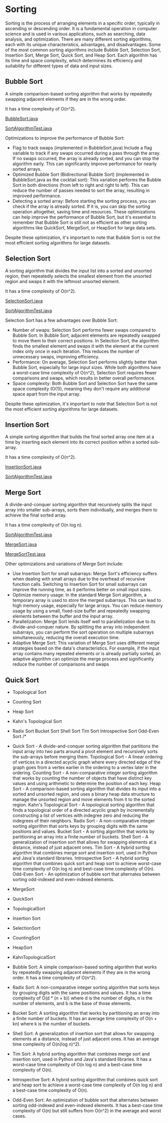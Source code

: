 # Sorting 
Sorting is the process of arranging elements in a specific order, typically in ascending or descending order. It is a fundamental operation in computer science and is used in various applications, such as searching, data analysis, and optimization. There are many different sorting algorithms, each with its unique characteristics, advantages, and disadvantages. Some of the most common sorting algorithms include Bubble Sort, Selection Sort, Insertion Sort, Merge Sort, Quick Sort, and Heap Sort. Each algorithm has its time and space complexity, which determines its efficiency and suitability for different types of data and input sizes.

## Bubble Sort
A simple comparison-based sorting algorithm that works by repeatedly swapping adjacent elements if they are in the wrong order.

It has a time complexity of O(n^2).

[BubbleSort.java](../src/main/java/org/mwatt/algorithms/sort/BubbleSort.java)

[SortAlgorithmTest.java](../src/test/java/org/mwatt/algorithms/sort/SortAlgorithmTest.java)

Optimizations to improve the performance of Bubble Sort:
* Flag to track swaps (implemented in BubbleSort.java)
  Include a flag variable to track if any swaps occurred during a pass through the array. If no swaps occurred, the array is already sorted, and you can stop the algorithm early. This can significantly improve performance for nearly sorted arrays.
* Optimized Bubble Sort (Bidirectional Bubble Sort) (implemented in BubbleSort.java as the cocktail sort):
  This variation performs the Bubble Sort in both directions (from left to right and right to left). This can reduce the number of passes needed to sort the array, resulting in improved performance.
* Detecting a sorted array:
  Before starting the sorting process, you can check if the array is already sorted. If it is, you can skip the sorting operation altogether, saving time and resources.
  These optimizations can help improve the performance of Bubble Sort, but it's essential to remember that Bubble Sort is still not as efficient as other sorting algorithms like QuickSort, MergeSort, or HeapSort for large data sets.

Despite these optimization, it's important to note that Bubble Sort is not the most efficient sorting algorithms for large datasets.

## Selection Sort

A sorting algorithm that divides the input list into a sorted and unsorted region, then repeatedly selects the smallest element
from the unsorted region and swaps it with the leftmost unsorted element.

It has a time complexity of O(n^2).

[SelectionSort.java](../src/main/java/org/mwatt/algorithms/sort/SelectionSort.java)

[SortAlgorithmTest.java](../src/test/java/org/mwatt/algorithms/sort/SortAlgorithmTest.java)

Selection Sort has a few advantages over Bubble Sort:

* Number of swaps: Selection Sort performs fewer swaps compared to Bubble Sort. In Bubble Sort, adjacent elements are repeatedly swapped to move them to their correct positions. In Selection Sort, the algorithm finds the smallest element and swaps it with the element at the current index only once in each iteration. This reduces the number of unnecessary swaps, improving efficiency.
* Performance: On average, Selection Sort performs slightly better than Bubble Sort, especially for large input sizes. While both algorithms have a worst-case time complexity of O(n^2), Selection Sort requires fewer comparisons and swaps, which results in better overall performance.
* Space complexity: Both Bubble Sort and Selection Sort have the same space complexity (O(1)), meaning they don't require any additional space apart from the input array.

Despite these optimization, it's important to note that Selection Sort is not the most efficient sorting algorithms for large datasets.

## Insertion Sort

A simple sorting algorithm that builds the final sorted array one item at a time by inserting each element into its correct position within a sorted sub-array.

It has a time complexity of O(n^2).

[InsertionSort.java](../src/main/java/org/mwatt/algorithms/sort/InsertionSort.java)

[SortAlgorithmTest.java](../src/test/java/org/mwatt/algorithms/sort/SortAlgorithmTest.java)



## Merge Sort

A divide-and-conquer sorting algorithm that recursively splits the input array into smaller sub-arrays,
sorts them individually, and merges them to achieve the final sorted array.

It has a time complexity of O(n log n).



[SortAlgorithmTest.java](../src/test/java/org/mwatt/algorithms/sort/SortAlgorithmTest.java)

[MergeSort.java](../src/main/java/org/mwatt/algorithms/sort/MergeSort.java)

[MergeSortTest.java](../src/test/java/org/mwatt/algorithms/sort/SortAlgorithmTest.java)

Other optimizations and variations of Merge Sort include:
* Use Insertion Sort for small subarrays: Merge Sort's efficiency suffers when dealing with small arrays due to the overhead of recursive function calls. Switching to Insertion Sort for small subarrays can improve the running time, as it performs better on small input sizes.
* Optimize memory usage: In the standard Merge Sort algorithm, a temporary array is used to store the merged subarrays. This can lead to high memory usage, especially for large arrays. You can reduce memory usage by using a small, fixed-size buffer and repeatedly swapping elements between the buffer and the input array.
* Parallelization: Merge Sort lends itself well to parallelization due to its divide-and-conquer nature. By splitting the array into independent subarrays, you can perform the sort operation on multiple subarrays simultaneously, reducing the overall execution time.
* Adaptive Merge Sort: This variation of Merge Sort uses different merge strategies based on the data's characteristics. For example, if the input array contains many repeated elements or is already partially sorted, an adaptive algorithm can optimize the merge process and significantly reduce the number of comparisons and swaps

## Quick Sort
* Topological Sort
* Counting Sort
* Heap Sort
* Kahn's Topological Sort
* Radix Sort
  Bucket Sort
  Shell Sort
  Tim Sort
  Introspective Sort
  Odd-Even Sort
  /*
* Quick Sort - A divide-and-conquer sorting algorithm that partitions the input array into two parts around a pivot element and recursively sorts the sub-arrays before merging them.
  Topological Sort - A linear ordering of vertices in a directed acyclic graph where every directed edge of the graph goes from a vertex earlier in the ordering to a vertex later in the ordering.
  Counting Sort - A non-comparative integer sorting algorithm that works by counting the number of objects that have distinct key values and using arithmetic to determine the position of each key.
  Heap Sort - A comparison-based sorting algorithm that divides its input into a sorted and unsorted region, and uses a binary heap data structure to manage the unsorted region and move elements from it to the sorted region.
  Kahn's Topological Sort - A topological sorting algorithm that finds a topological order of a directed acyclic graph by incrementally constructing a list of vertices with indegree zero and reducing the indegrees of their neighbors.
  Radix Sort - A non-comparative integer sorting algorithm that sorts keys by grouping digits with the same positions and values.
  Bucket Sort - A sorting algorithm that works by partitioning an array into a finite number of buckets.
  Shell Sort - A generalization of insertion sort that allows for swapping elements at a distance, instead of just adjacent ones.
  Tim Sort - A hybrid sorting algorithm that combines merge sort and insertion sort, used in Python and Java's standard libraries.
  Introspective Sort - A hybrid sorting algorithm that combines quick sort and heap sort to achieve worst-case time complexity of O(n log n) and best-case time complexity of O(n).
  Odd-Even Sort - An optimization of bubble sort that alternates between sorting odd-indexed and even-indexed elements.



* MergeSort
* QuickSort
* TopologicalSort
* Insertion Sort
* SelectionSort
* CountingSort
* HeapSort
* KahnTopologicalSort
* Bubble Sort: A simple comparison-based sorting algorithm that works by repeatedly swapping adjacent elements if they are in the wrong order. It has a time complexity of O(n^2).
* Radix Sort: A non-comparative integer sorting algorithm that sorts keys by grouping digits with the same positions and values. It has a time complexity of O(d * (n + b)) where d is the number of digits, n is the number of elements, and b is the base of those elements.
* Bucket Sort: A sorting algorithm that works by partitioning an array into a finite number of buckets. It has an average time complexity of O(n + kn) where k is the number of buckets.
* Shell Sort: A generalization of insertion sort that allows for swapping elements at a distance, instead of just adjacent ones. It has an average time complexity of O(n(log n)^2).
* Tim Sort: A hybrid sorting algorithm that combines merge sort and insertion sort, used in Python and Java's standard libraries. It has a worst-case time complexity of O(n log n) and a best-case time complexity of O(n).
* Introspective Sort: A hybrid sorting algorithm that combines quick sort and heap sort to achieve a worst-case time complexity of O(n log n) and a best-case time complexity of O(n).
* Odd-Even Sort: An optimization of bubble sort that alternates between sorting odd-indexed and even-indexed elements. It has a best-case time complexity of O(n) but still suffers from O(n^2) in the average and worst cases.
